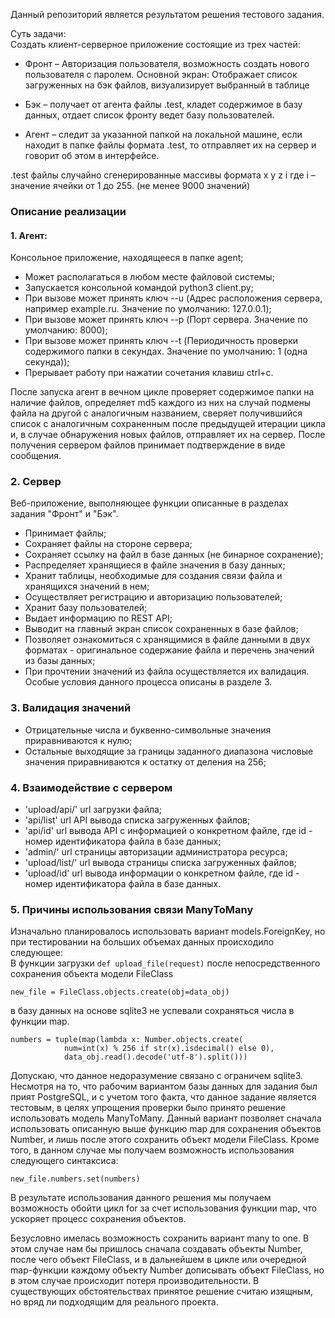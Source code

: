 Данный репозиторий является результатом решения тестового задания.

Суть задачи:  
Создать клиент-серверное приложение состоящие из трех частей:

- Фронт – Авторизация пользователя, возможность создать нового пользователя с паролем. Основной экран: Отображает список загруженных на бэк файлов, визуализирует выбранный в таблице

- Бэк – получает от агента файлы .test, кладет содержимое в базу данных, отдает список фронту ведет базу пользователей.

- Агент – следит за указанной папкой на локальной машине, если находит в папке файлы формата .test, то отправляет их на сервер и говорит об этом в интерфейсе.



.test файлы случайно сгенерированные массивы формата x y z i где i – значение ячейки от 1 до 255. (не менее 9000 значений)

### Описание реализации

#### 1. Агент:  
Консольное приложение, находящееся в папке agent;
- Может располагаться в любом месте файловой системы;
- Запускается консольной командой python3 client.py;
- При вызове может принять ключ --u (Адрес расположения сервера, например example.ru. Значение по умолчанию: 127.0.0.1);
- При вызове может принять ключ --p (Порт сервера. Значение по умолчанию: 8000);
- При вызове может принять ключ --t (Периодичность проверки содержимого папки в секундах. Значение по умолчанию: 1 (одна секунда));
- Прерывает работу при нажатии сочетания клавиш ctrl+c.

После запуска агент в вечном цикле проверяет содержимое папки на наличие файлов, определяет md5 каждого из них на случай подмены файла на другой с аналогичным названием, сверяет получившийся список с аналогичным сохраненным после предыдущей итерации цикла и, в случае обнаружения новых файлов, отправляет их на сервер. После получения сервером файлов принимает подтверждение в виде сообщения.

### 2. Сервер  
Веб-приложение, выполняющее функции описанные в разделах задания "Фронт" и "Бэк".
 - Принимает файлы;
 - Сохраняет файлы на стороне сервера;
 - Сохраняет ссылку на файл в базе данных (не бинарное сохранение);
 - Распределяет хранящиеся в файле значения в базу данных;
 - Хранит таблицы, необходимые для создания связи файла и хранящихся значений в нем;
 - Осуществляет регистрацию и авторизацию пользователей;
 - Хранит базу пользователей;
 - Выдает информацию по REST API;
 - Выводит на главный экран список сохраненных в базе файлов;
 - Позволяет ознакомиться с хранящимися в файле данными в двух форматах  - оригинальное содержание файла и перечень значений из базы данных;
 - При прочтении значений из файла осуществляется их валидация. Особые условия данного процесса описаны в разделе 3.
 
 ### 3. Валидация значений  
- Отрицательные числа и буквенно-символьные значения приравниваются к нулю;
- Остальные выходящие за границы заданного диапазона числовые значения приравниваются к остатку от деления на 256;

### 4. Взаимодействие с сервером  
- 'upload/api/' url загрузки файла;
- 'api/list' url API вывода списка загруженных файлов;
- 'api/id' url вывода API с информацией о конкретном файле, где id - номер идентификатора файла в базе данных;
- 'admin/' url страницы авторизации администратора ресурса;
- 'upload/list/' url вывода страницы списка загруженных файлов;
- 'upload/id' url вывода информации о конкретном файле, где id - номер идентификатора файла в базе данных.

### 5. Причины использования связи ManyToMany  
Изначально планировалось использовать вариант models.ForeignKey, но при тестировании на больших объемах данных происходило следующее:  
В функции загрузки 
```def upload_file(request)```
после непосредственного сохранения объекта модели FileСlass 
```
new_file = FileClass.objects.create(obj=data_obj)
```
в базу данных на основе sqlite3 не успевали сохраняться числа в функции map.
```
numbers = tuple(map(lambda x: Number.objects.create(
            num=int(x) % 256 if str(x).isdecimal() else 0), 
            data_obj.read().decode('utf-8').split()))
```
Допускаю, что данное недоразумение связано с ограничем sqlite3. Несмотря на то, что рабочим вариантом базы данных для задания был прият PostgreSQL, и с учетом того факта, что данное задание является тестовым, в целях упрощения проверки было принято решение использовать модель ManyToMany. Данный вариант позволяет сначала использовать описанную выше функцию map для сохранения объектов Number, и лишь после этого сохранить объект модели FileClass. Кроме того, в данном случае мы получаем возможность использования следующего синтаксиса:
```
new_file.numbers.set(numbers)
```
В результате использования данного решения мы получаем возможность обойти цикл for за счет использования функции map, что ускоряет процесс сохранения объектов.  

Безусловно имелась возможность сохранить вариант many to one. В этом случае нам бы пришлось сначала создавать объекты Number, после чего объект FileClass, и в дальнейшем в цикле или очередной map-функции каждому объекту Number дописывать объект FileClass, но в этом случае происходит потеря производительности. В существующих обстоятельствах принятое решение считаю изящным, но вряд ли подходящим для реального проекта.
